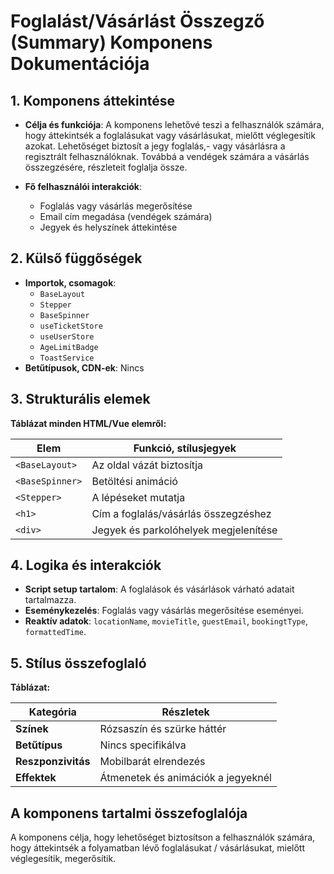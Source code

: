 # **Foglalást/Vásárlást Összegző (Summary) Komponens Dokumentációja**

## **1. Komponens áttekintése**
- **Célja és funkciója**: A komponens lehetővé teszi a felhasználók számára, hogy áttekintsék a foglalásukat vagy vásárlásukat, mielőtt véglegesítik azokat. Lehetőséget biztosít a jegy foglalás,- vagy vásárlásra a regisztrált felhasználóknak. Továbbá a vendégek számára a vásárlás összegzésére, részleteit foglalja össze.

- **Fő felhasználói interakciók**:
  - Foglalás vagy vásárlás megerősítése
  - Email cím megadása (vendégek számára)
  - Jegyek és helyszínek áttekintése

## **2. Külső függőségek**
- **Importok, csomagok**:
  - `BaseLayout`
  - `Stepper`
  - `BaseSpinner`
  - `useTicketStore`
  - `useUserStore`
  - `AgeLimitBadge`
  - `ToastService`
- **Betűtípusok, CDN-ek**: Nincs

## **3. Strukturális elemek**
**Táblázat minden HTML/Vue elemről:**

| **Elem**        | **Funkció, stílusjegyek**             |
| --------------- | ------------------------------------- |
| `<BaseLayout>`  | Az oldal vázát biztosítja             |
| `<BaseSpinner>` | Betöltési animáció                    |
| `<Stepper>`     | A lépéseket mutatja                   |
| `<h1>`          | Cím a foglalás/vásárlás összegzéshez  |
| `<div>`         | Jegyek és parkolóhelyek megjelenítése |

## **4. Logika és interakciók**
- **Script setup tartalom**: A foglalások és vásárlások várható adatait tartalmazza.
- **Eseménykezelés**: Foglalás vagy vásárlás megerősítése eseményei.
- **Reaktív adatok**: `locationName`, `movieTitle`, `guestEmail`, `bookingtType`, `formattedTime`.

## **5. Stílus összefoglaló**
**Táblázat:**

| **Kategória**      | **Részletek**                      |
| ------------------ | ---------------------------------- |
| **Színek**         | Rózsaszín és szürke háttér         |
| **Betűtípus**      | Nincs specifikálva                 |
| **Reszponzivitás** | Mobilbarát elrendezés              |
| **Effektek**       | Átmenetek és animációk a jegyeknél |

## **A komponens tartalmi összefoglalója**
A komponens célja, hogy lehetőséget biztosítson a felhasználók számára, hogy áttekintsék a folyamatban lévő foglalásukat / vásárlásukat, mielőtt véglegesítik, megerősítik.